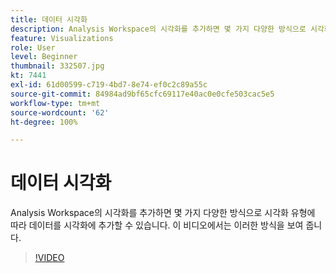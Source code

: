 ```yaml
---
title: 데이터 시각화
description: Analysis Workspace의 시각화를 추가하면 몇 가지 다양한 방식으로 시각화 유형에 따라 데이터를 시각화에 추가할 수 있습니다. 이 비디오에서는 이러한 방식을 보여 줍니다.
feature: Visualizations
role: User
level: Beginner
thumbnail: 332507.jpg
kt: 7441
exl-id: 61d00599-c719-4bd7-8e74-ef0c2c89a55c
source-git-commit: 84984ad9bf65cfc69117e40ac0e0cfe503cac5e5
workflow-type: tm+mt
source-wordcount: '62'
ht-degree: 100%

---
```


# 데이터 시각화

Analysis Workspace의 시각화를 추가하면 몇 가지 다양한 방식으로 시각화 유형에 따라 데이터를 시각화에 추가할 수 있습니다. 이 비디오에서는 이러한 방식을 보여 줍니다.

>[!VIDEO](https://video.tv.adobe.com/v/332507/?quality=12&learn=on)
